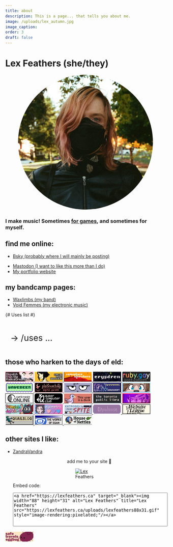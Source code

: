 ```yaml
---
title: about
description: This is a page... that tells you about me.
image: /uploads/lex_autumn.jpg
image_caption: 
order: 3
draft: false
---
```

<h1>Lex Feathers <span class="faded">(she/they)</span></h1>

<figure transform-images="">
  <img src="/uploads/lex_autumn.jpg" alt="Lex Feathers" loading="lazy" style="border-radius: 340px;" />
  <!-- <figcaption>{{ image_caption }}</figcaption> -->
</figure>

### I make music! Sometimes [for games](https://gameaudio.ca), and sometimes for myself.

## find me online:

- [Bsky (probably where I will mainly be posting)](https://bsky.app/profile/lexfeathers.ca)
<!-- - [Instagram (personal stuff and gig-posting mainly)](https://instagram.com/lex.feathers) -->
- [Mastodon (I want to like this more than I do)](https://octodon.social/@lexfeathers)
- [My portfolio website](https://gameaudio.ca)

## my bandcamp pages:

- [Waxlimbs (my band)](https://waxlimbs.bandcamp.com/)
- [Void Femmes (my electronic music)](https://voidfemmes.bandcamp.com/)

<style>
  details {
    margin: 2rem auto;
  }

  summary {
    font-size: 20pt;
    background-color: var(--colour-lighter-background);
    color: var(--colour-secondary);
    box-shadow: 0px 6px 4px var(--colour-background) !important;
    border: 2px solid var(--colour-secondary);
    border-radius: 4px;
    padding: 1rem;
  }

  summary::marker {
    content: '→ ';
  }

  summary::after {
    content: " ...";
  }

  details[open] summary::after {
    content: none;
  }

  details[open] summary::marker {
    content: '↴ ';
  }
</style>

{# Uses list #}
<details>
  <summary>/uses</summary>
  <p>Here's a non-exhaustive list of tools I use.</p>

  <div class="content-box">
    <ul>
    <h2>Music software and gear</h2>
      <h3>Studio and recording:</h3>
      <ul>
        <li>Ableton Live 11</li>
        <li>Arturia Audiofuse Studio</li>
        <li>Revv G20</li>
        <li>Shure sm7b</li>
        <li>Lindell 6x500 mic preamp</li>
        <li>Neumann KH 120 A's</li>
        <li>Audio Technica ATH-M50x</li>
      </ul>
      <h3>Instruments:</h3>
        <ul>
          <li>Dingwall NG2 bass guitar - Ducati Pearl White</li>
          <li>EVH Wolfgang Special Stealth</li>
          <ul>
            <li>Neck: Dimarzio PAF Pro</li>
            <li>Bridge: Dimarzio X2N</li>
            <li>Mods: Dual coil split</li>
          </ul>
          <li>Ibanez S561, pink</li>
          <li>Squire Classic Vibe Starcaster, Sunburst</li>
          <li>Moog Sub 37 Tribute</li>
          <li>Expressive E Osmose</li>
          <li>Arturia Minibrute</li>
          <li>Teengage Engineering PO-12</li>
          <li>Modular synthesizer</li>
            <ul>
              <li>...too much flux to keep track.</li>
            </ul>
          <li><a href="/posts/voidfemmes-sixninehaus-2024/">Remington Remette (March 1939)</a></li>
        </ul>
      <h2>Other</h2>
      <h3>Peripherals:</h3>
        <ul>
          <li>Keyboard: Mode Sonnet (r1)</li>
          <ul>
            <li>Switches: lubed ergo clears</li>
            <li>Caps: Toshi Industrial GSA Retro High-light Legendless</li>
            <li>Top: crema</li>
            <li>Bottom: white</li>
            <li>Accent: black</li>
            <li>Setup: stack-mount</li>
          </ul>
          <li>Mouse: Logitech MX Vertical</li>
        </ul>
      <h3>Misc software:</h3>
        <ul>
          <li>VS Code</li>
          <li>zsh</li>
          <li>Obsidian</li>
          <li>Firefox Developer Edition</li>
          <li>Static site generator: <a href="https://lume.land" target="_blank">Lume</a> (this site)</li>
        </ul>
    </ul>
  </div>
</details>

## those who harken to the days of eld:

<div class="cool-links" transform-images="">
  <a href="https://blog.radicaldream.land" target="_blank">
    <img width="88" height="31" alt="Radicaldreamland" title="Radicaldreamland" src="/uploads/radicaldreamland.gif" />
  </a>
  <a href="https://blog.aurahack.jp" target="_blank">
    <img width="88" height="31" alt="Aurahack" title="Aurahack" src="/uploads/aurahack88x31.gif" />
  </a>
  <a href="https://blog.someplace-else.xyz/" target="_blank">
    <img width="88" height="31" alt="Someplace elsewhere - Nat Clayton" title="Someplace elsewhere - Nat Clayton" src="/uploads/elsewhere.gif" />
  </a>
  <a href="https://erysdren.me/" target="_blank">
    <img width="88" height="31" alt="Erysdren" title="Erysdren" src="/uploads/erysdren_88x31.png" />
  </a>
  <a href="https://ruby.gay" target="_blank">
    <img width="88" height="31" alt="Ruby.gay" title="Ruby.gay" src="/uploads/ruby.gay.gif" />
  </a>
  <a href="https://wavebeem.com" target="_blank">
    <img width="88" height="31" alt="wavebeem" title="wavebeem" src="/uploads/wavebeem.gif" />
  </a>
  <a href="https://platinumtulip.garden" target="_blank">
    <img width="88" height="31" alt="PlatinumTulip" title="PlatinumTulip" src="/uploads/tulip88x31.gif" />
  </a>
  <a href="https://renkotsuban.com" target="_blank">
    <img width="88" height="31" alt="Renkotsuban" title="Renkotsuban" src="/uploads/renkotsuban.com.gif" />
  </a>
  <a href="https://kokoscript.com" target="_blank">
    <img width="88" height="31" alt="Kokoscript" title="Kokoscript" src="/uploads/kokoscript.gif" />
  </a>
  <a href="https://auratriolo.com/blog" target="_blank">
    <img width="88" height="31" alt="Aura" title="Aura" src="/uploads/aura-pixelbanner.gif" />
  </a>
  <a href="https://suricrasia.online" target="_blank">
    <img width="88" height="31" alt="Suricrasia Online" title="Suricrasia Online" src="/uploads/suricrasia.gif" />
  </a>
  <a href="https://queercomputerclub.ca" target="_blank">
    <img width="88" height="31" alt="Queer Computer Club" title="Queer Computer Club" src="/uploads/qcc_88x31.png" />
  </a>
  <a href="https://wowperfect.net/" title="wowperfect.net" target="_blank">
    <img src="/uploads/wowperfect88x31.png" title="wowperfect.net" alt="wowperfect.net" />
  </a>
  <a href="https://danateagle.com/alt" title="torontopubliclibra.com" target="_blank">
    <img src="/uploads/torontopubliclibra-88x31.gif" title="Toronto Public Libra" alt="Toronto Public Libra" />
  </a>
  <a href="https://neuroknives.com" title="neuroknives.com" target="_blank">
    <img src="/uploads/neuroknives_88_31_Button_005.png" title="Neuroknives" alt="Neuroknives" />
  </a>
  <a href="https://damien.zone" title="damien dot zone" target="_blank">
    <img src="/uploads/88x31_damien.png" alt="damien dot zone" />
  </a>
  <a href="https://algometric.pink" title="Algometric.pink" target="_blank">
    <img src="/uploads/algobutton.gif" alt="algometric" title="algometric" />
  </a>
  <a href="https://estrogenandspite.neocities.org" title="Estrogen and Spite Neocities" target="_blank">
    <img src="/uploads/easbutton.png" alt="Estrogen and Spite" />
  </a>
  <a href="https://ghoulnoise.com" title="Ghoulnoise">
    <img src="/uploads/ghoulnoise-button.gif" alt="Ghoulnoise" />
  </a>
  <a href="https://websiteleague.org" title="Website League">
    <img src="/uploads/wl-88x31.png" alt="Website League" />
  </a>
  <a href="https://blog.curiousquail.com" title="Curious Quail">
    <img src="/uploads/quailblog_8831.png" width="88" height="31" alt="small icon that reads QUAILBLOG with an image of a character with a beak">
  </a>
  <a href="https://theworksofegan.net/" title="The Works of Egan">
    <img src="/uploads/twoe-button.gif" width="88" height="31" alt="The Works of Egan">
  </a>
  <a href="https://nex-3.com" title="House of Nettles">
    <img src="/uploads/house-of-nettles.gif" width="88" height="31" alt="House of Nettles">
  </a>

## other sites I like:

- [ZandraVandra](https://zandravandra.com)

  <!-- My 88x31 link -->
  <p style="text-align: center;">add me to your site 🤍</p>
  <a href="https://lexfeathers.ca" target="_blank">
    <img class="my-88x31" width="88" height="31" alt="Lex Feathers" title="Lex Feathers" style="display: block; margin: auto;"
      src="https://lexfeathers.ca/uploads/lexfeathers88x31.gif" />
  </a>
  <p>Embed code:</p>
  <textarea name="buttoncode" class="center" aria-label="Button code" onclick="this.select()"
    style="width: 100%; height: 100px; resize: none;"><a href="https://lexfeathers.ca" target="_blank"><img width="88" height="31" alt="Lex Feathers" title="Lex Feathers" src="https://lexfeathers.ca/uploads/lexfeathers88x31.gif" style="image-rendering:pixelated;"/></a></textarea>
</div>


<!--
<hr class="faded">
<p>
  This website was built with <a href="https://lume.land" target="_blank">a static site generator called Lume.</a>
</p>
-->

<!-- Eggbug badge -->
<div class="cool-links">
  <img id="eggbug-bye" width="88" height="31"
    alt="We're gonna miss you eggbug" title="We're gonna miss you eggbug"
    src="/uploads/8831a_cohost_safetravelslittleguyweregonnamissyou.png" />
</div>